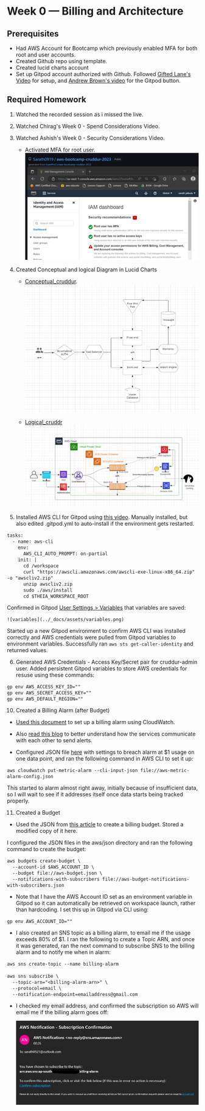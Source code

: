 # Week 0 — Billing and Architecture



## Prerequisites
* Had AWS Account for Bootcamp which previously enabled MFA for both root and user accounts.
* Created Github repo using template.
* Created lucid charts account
* Set up Gitpod account authorized with Github.  Followed [Gifted Lane's Video](https://www.youtube.com/watch?v=yh9kz9Sh1T8) for setup, and [Andrew Brown's video](https://www.youtube.com/watch?v=A6_c-hJmehs) for the Gitpod button.



## Required Homework

1. Watched the recorded session as i missed the live.

2. Watched Chirag's Week 0 - Spend Considerations Video.

3. Watched Ashish's Week 0 - Security Considerations Video.
   * Activated MFA for root user.  
   ![MFA](../_docs/assets/MFA.png)

4.  Created Conceptual and logical Diagram in Lucid Charts
  
     * [Conceptual_cruddur](https://lucid.app/lucidchart/284b6512-334f-459c-8a56-8b89eebe7b6a/edit?viewport_loc=23%2C-167%2C2065%2C955%2C0_0&invitationId=inv_304939a4-4927-4b67-8ac2-ddc8f5e7125d).
       ![conceptual](../_docs/assets/Conceptual.png)

     * [Logical_cruddr](https://lucid.app/lucidchart/a1e6d1c3-d545-43eb-887d-97bde9892bdb/edit?viewport_loc=-424%2C-254%2C1563%2C722%2C0_0&invitationId=inv_9e8d2c2c-c1e8-480b-b0e5-22e8301e0855)
       ![logical](../_docs/assets/logical.png)


5.  Installed AWS CLI for Gitpod using [this video](https://youtu.be/OdUnNuKylHg).  Manually installed, but also edited .gitpod.yml to auto-install if the environment gets restarted.

```
tasks:
  - name: aws-cli
    env:
      AWS_CLI_AUTO_PROMPT: on-partial
    init: |
      cd /workspace
      curl "https://awscli.amazonaws.com/awscli-exe-linux-x86_64.zip" -o "awscliv2.zip"
      unzip awscliv2.zip
      sudo ./aws/install
      cd $THEIA_WORKSPACE_ROOT
```

Confirmed in Gitpod [User Settings > Variables](https://gitpod.io/user/variables) that variables are saved:

    ![variables](../_docs/assets/variables.png)

Started up a new Gitpod environment to confirm AWS CLI was installed correctly and AWS credentials were pulled from Gitpod variables to environment variables.  Successfully ran ```aws sts get-caller-identity``` and returned values.


6.  Generated AWS Credentials - Access Key/Secret pair for cruddur-admin user.  Added persistent Gitpod variables to store AWS credentials for resuse using these commands:

```
gp env AWS_ACCESS_KEY_ID=""
gp env AWS_SECRET_ACCESS_KEY=""
gp env AWS_DEFAULT_REGION=""
```


10.  Created a Billing Alarm (after Budget)

   * [Used this document](https://docs.aws.amazon.com/AmazonCloudWatch/latest/monitoring/monitor_estimated_charges_with_cloudwatch.html) to set up a billing alarm using CloudWatch.
   * Also [read this blog](https://aws.amazon.com/blogs/mt/setting-up-an-amazon-cloudwatch-billing-alarm-to-proactively-monitor-estimated-charges/) to better understand how the services communicate with each other to send alerts.

   * Configured JSON file [here](../aws/json/aws-metric-alarm-config.json) with settings to breach alarm at $1 usage on one data point, and ran the following command in AWS CLI to set it up:

```
aws cloudwatch put-metric-alarm --cli-input-json file://aws-metric-alarm-config.json
```

This started to alarm almost right away, initially because of insufficient data, so I will wait to see if it addresses itself once data starts being tracked properly.

11.  Created a Budget

   * Used the JSON from [this article](https://awscli.amazonaws.com/v2/documentation/api/latest/reference/budgets/create-budget.html) to create a billing budget.  Stored a modified copy of it here.


  I configured the JSON files in the aws/json directory and ran the following command to create the budget:

  ```
  aws budgets create-budget \
    --account-id $AWS_ACCOUNT_ID \
    --budget file://aws-budget.json \
    --notifications-with-subscribers file://aws-budget-notifications-with-subscribers.json
  ```

   * Note that I have the AWS Account ID set as an environment variable in Gitpod so it can automatically be retrieved on workspace launch, rather than hardcoding.  I set this up in Gitpod via CLI using:
  
  ```
  gp env AWS_ACCOUNT_ID=""
  ```

  * I also created an SNS topic as a billing alarm, to email me if the usage exceeds 80% of $1.  I ran the following to create a Topic ARN, and once it was generated, ran the next command to subscribe SNS to the billing alarm and to notify me when in alarm:

  ```
  aws sns create-topic --name billing-alarm

  aws sns subscribe \
    --topic-arn="<billing-alarm-arn>" \
    --protocol=email \
    --notification-endpoint=emailaddress@gmail.com
```

   * I checked my email address, and confirmed the subscription so AWS will email me if the billing alarm goes off:

      ![image](../_docs/assets/sns.png)

